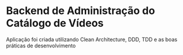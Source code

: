 # Backend de Administração do Catálogo de Vídeos 

Aplicação foi criada utilizando Clean Architecture, DDD, TDD e as boas práticas de desenvolvimento

